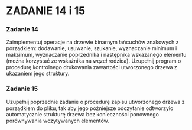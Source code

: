# ZADANIE 14 i 15 
### Zadanie 14
Zaimplementuj operacje na drzewie binarnym łańcuchów znakowych z porządkiem: dodawanie, usuwanie, szukanie, wyznaczanie minimum i maksimum, wyznaczanie poprzednika i następnika wskazanego elementu (można
    korzystać ze wskaźnika na węzeł rodzica). Uzupełnij program o procedurę kontrolnego drukowania zawartości
    utworzonego drzewa z ukazaniem jego struktury.
### Zadanie 15
Uzupełnij poprzednie zadanie o procedurę zapisu utworzonego drzewa z porządkiem do pliku, tak aby jego
    późniejsze odczytanie odtworzyło automatycznie strukturę drzewa bez konieczności ponownego porównywania
    wczytywanych elementów.